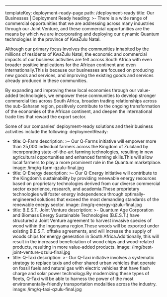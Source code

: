 ---

templateKey: deployment-ready-page
path: /deployment-ready
title: Our Businesses | Deployment Ready
heading: >-
There is a wide range of commercial opportunities that we are addressing
across many industries through our Joint Venture, and these commercial
opportunities are the means by which we are incorporating and deploying our
dynamic Quantum technologies in the province of KwaZulu Natal.

Although our primary focus involves the communities inhabited by the millions
of residents of KwaZulu Natal, the economic and commercial impacts of our
business activities are felt across South Africa with even broader positive
implications for the African continent and even internationally.This is
because our businesses are focused on producing new goods and services, and
improving the existing goods and services already produced in these
communities.

By expanding and improving these local economies through our value-added
technologies, we empower these communities to develop stronger commercial ties
across South Africa, broaden trading relationships across the sub-Saharan
region, positively contribute to the ongoing transformation of the economies
of the African continent, and deepen the international trade ties that reward
the export sector.

Some of our companies’ deployment-ready solutions and their business
activities include the following:
deploymentReady:

- title: Q-Farm
  description: >-
  Our Q-Farms initiative will empower more than 25,000 individual farmers
  across the Kingdom of Zululand by incorporating state-of-the-art farming
  technologies, resulting in new agricultural opportunities and enhanced
  farming skills.This will allow local farmers to play a more prominent role
  in the Quantum marketplace.
  image: /img/q-farm-qzulu-final.jpg
- title: Q-Energy
  description: >-
  Our Q-Energy initiative will contribute to the Kingdom’s sustainability by
  providing renewable energy resources based on proprietary technologies
  derived from our diverse commercial sector experience, research, and
  academia.These proprietary technologies will foster energy independence
  through optimally-engineered solutions that exceed the most demanding
  standards of the renewable energy sector.
  image: /img/q-energy-qzulu-final.jpg
- title: B.E.S.T. Joint Venture
  description: >-
  Quantum Age Corporation and Biomass Energy Sustainable Technologies
  (B.E.S.T.) have structured a Joint Venture agreement to harvest invasive
  species of wood within the Ingonyama region.These woods will be exported
  under existing B.E.S.T. offtake agreements, and will increase the supply
  of woods chips for energy generation in South Africa.Additionally, this
  will result in the increased beneficiation of wood chips and wood-related
  products, resulting in more value-added products.
  image: /img/best-joint-venture-qzulu-final.jpg
- title: Q-Taxi
  description: >-
  Our Q-Taxi initiative involves a systematic strategy to replace taxis and
  other shared urban vehicles that operate on fossil fuels and natural gas
  with electric vehicles that have flash charge and solar power
  technology.By modernizing these types of fleets, Q-Taxi will be able to
  harness the power of the most environmentally-friendly transportation
  modalities across the industry.
  image: /img/q-taxi-qzulu-final.jpg
